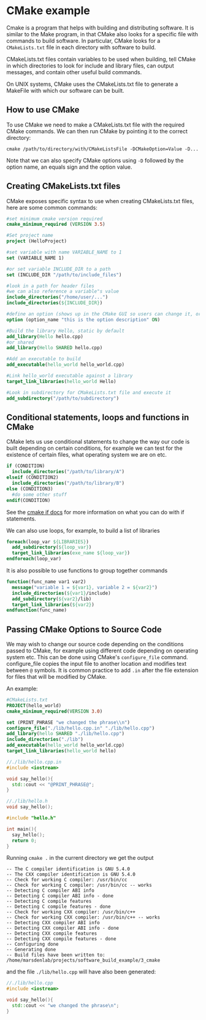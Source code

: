 # CMake example

Cmake is a program that helps with building and distributing software.
It is similar to the Make program, in that CMake also looks for a specific
file with commands to build software. In particular, CMake looks for a
`CMakeLists.txt` file in each directory with software to build.

CMakeLists.txt files contain variables to be used when building, tell CMake in
which directories to look for include and library files, can output messages,
and contain other useful build commands.

On UNIX systems, CMake uses the CMakeLists.txt file to generate a MakeFile with
which our software can be built.

## How to use CMake

To use CMake we need to make a CMakeLists.txt file with the required CMake
commands. We can then run CMake by pointing it to the correct directory:
```
cmake /path/to/directory/with/CMakeListsFile -DCMakeOption=Value -D...
```
Note that we can also specify CMake options using `-D` followed by the option name,
an equals sign and the option value.

## Creating CMakeLists.txt files
CMake exposes specific syntax to use when creating CMakeLists.txt files, here are
some common commands:
```cmake
#set minimum cmake version required
cmake_minimum_required (VERSION 3.5)

#Set project name
project (HelloProject)

#set variable with name VARIABLE_NAME to 1
set (VARIABLE_NAME 1)

#or set variable INCLUDE_DIR to a path
set (INCLUDE_DIR "/path/to/include_files")

#look in a path for header files
#we can also reference a variable"s value
include_directories("/home/user/...")
include_directories(${INCLUDE_DIR})

#define an option (shows up in the CMake GUI so users can change it, or via -D)
option (option_name "this is the option description" ON)

#Build the library Hello, static by default
add_library(Hello hello.cpp)
#or shared
add_library(Hello SHARED hello.cpp)

#Add an executable to build
add_executable(hello_world hello_world.cpp)

#Link hello_world executable against a library
target_link_libraries(hello_world Hello)

#Look in subdirectory for CMakeLists.txt file and execute it
add_subdirectory("/path/to/subdirectory")
```

## Conditional statements, loops and functions in CMake
CMake lets us use conditional statements to change the way our code is built
depending on certain conditions, for example we can test for the existence
of certain files, what operating system we are on etc.
```cmake
if (CONDITION)
  include_directories("/path/to/library/A")
elseif (CONDITION2)
  include_directories("/path/to/library/B")
else (CONDITION3)
  #do some other stuff
endif(CONDITION)
```

See the [cmake if docs](https://cmake.org/cmake/help/v3.10/command/if.html#command:if)
for more information on what you can do with if statements.

We can also use loops, for example, to build a list of libraries
```cmake
foreach(loop_var ${LIBRARIES})
  add_subdirectory(${loop_var})
  target_link_libraries(exe_name ${loop_var})
endforeach(loop_var)
```

It is also possible to use functions to group together commands
```cmake
function(func_name var1 var2)
  message("variable 1 = ${var1}, variable 2 = ${var2}")
  include_directories(${var1}/include)
  add_subdirectory(${var2}/lib)
  target_link_libraries(${var2})
endfunction(func_name)
```

## Passing CMake Options to Source Code
We may wish to change our source code depending on the conditions passed to CMake,
for example using different code depending on operating system etc. This can be done
using CMake's `configure_file` command. configure_file copies the input file to
another location and modifies text between `@` symbols. It is common practice
to add `.in` after the file extension for files that will be modified by CMake.

An example:
```cmake
#CMakeLists.txt
PROJECT(hello_world)
cmake_minimum_required(VERSION 3.0)

set (PRINT_PHRASE "we changed the phrase\\n")
configure_file("./lib/hello.cpp.in" "./lib/hello.cpp")
add_library(hello SHARED "./lib/hello.cpp")
include_directories("./lib")
add_executable(hello_world hello_world.cpp)
target_link_libraries(hello_world hello)
```
```C++
//./lib/hello.cpp.in
#include <iostream>

void say_hello(){
  std::cout << "@PRINT_PHRASE@";
}
```
```C++
//./lib/hello.h
void say_hello();
```
```C++
#include "hello.h"

int main(){
  say_hello();
  return 0;
}
```

Running `cmake .` in the current directory we get the output
```
-- The C compiler identification is GNU 5.4.0
-- The CXX compiler identification is GNU 5.4.0
-- Check for working C compiler: /usr/bin/cc
-- Check for working C compiler: /usr/bin/cc -- works
-- Detecting C compiler ABI info
-- Detecting C compiler ABI info - done
-- Detecting C compile features
-- Detecting C compile features - done
-- Check for working CXX compiler: /usr/bin/c++
-- Check for working CXX compiler: /usr/bin/c++ -- works
-- Detecting CXX compiler ABI info
-- Detecting CXX compiler ABI info - done
-- Detecting CXX compile features
-- Detecting CXX compile features - done
-- Configuring done
-- Generating done
-- Build files have been written to: /home/marsdenlab/projects/software_build_example/3_cmake
```
and the file `./lib/hello.cpp` will have also been generated:
```C++
//./lib/hello.cpp
#include <iostream>

void say_hello(){
  std::cout << "we changed the phrase\n";
}
```
